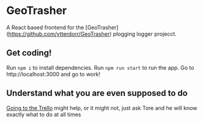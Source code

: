 # GeoTrasher
A React based frontend for the [GeoTrasher] (https://github.com/ytterdorr/GeoTrasher) plogging logger projecct. 


## Get coding!

Run `npm i` to install dependencies.
Run `npm run start` to run the app.
Go to http://localhost:3000 and go to work!

## Understand what you are even supposed to do

[Going to the Trello](https://trello.com/b/yZEVXxfZ/geotrasher) might help, or it might not, just ask Tore and he will know exactly what to do at all times
